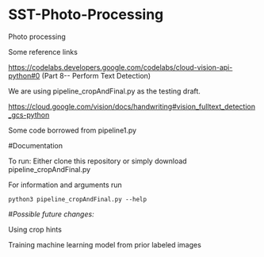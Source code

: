 # SST-Photo-Processing
Photo processing

Some reference links

https://codelabs.developers.google.com/codelabs/cloud-vision-api-python#0
   (Part 8-- Perform Text Detection)

We are using pipeline_cropAndFinal.py as the testing draft. 

https://cloud.google.com/vision/docs/handwriting#vision_fulltext_detection_gcs-python

Some code borrowed from pipeline1.py


#Documentation

To run: Either clone this repository or simply download pipeline_cropAndFinal.py

For information and arguments run

```python3 pipeline_cropAndFinal.py --help```


#_Possible future changes:_

Using crop hints

Training machine learning model from prior labeled images
